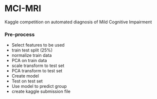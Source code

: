 # MCI-MRI
Kaggle competition on automated diagnosis of Mild Cognitive Impairment

### Pre-process
* Select features to be used
* train test split (25%)
* normalize train data
* PCA on train data
* scale transform to test set
* PCA transform to test set
* Create model 
* Test on test set 
* Use model to predict group 
* create kaggle submission file
